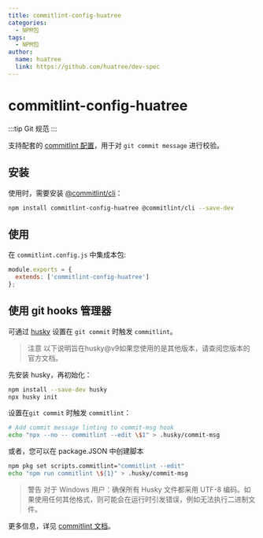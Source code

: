 ```yaml
---
title: commitlint-config-huatree
categories:
  - NPM包
tags:
  - NPM包
author:
  name: huatree
  link: https://github.com/huatree/dev-spec
---
```


# commitlint-config-huatree

:::tip
Git 规范
:::

支持配套的 [commitlint 配置](https://commitlint.js.org/#/concepts-shareable-config)，用于对 `git commit message` 进行校验。

## 安装

使用时，需要安装 [@commitlint/cli](https://www.npmjs.com/package/@commitlint/cli)：

```bash
npm install commitlint-config-huatree @commitlint/cli --save-dev
```

## 使用

在 `commitlint.config.js` 中集成本包:

```javascript
module.exports = {
  extends: ['commitlint-config-huatree']
};
```

## 使用 git hooks 管理器

可通过 [husky](https://www.npmjs.com/package/husky) 设置在 `git commit` 时触发 `commitlint`。

> 注意
> 以下说明旨在husky@v9如果您使用的是其他版本，请查阅您版本的官方文档。

先安装 husky，再初始化：

```sh
npm install --save-dev husky
npx husky init
```

设置在`git commit` 时触发 `commitlint`：

```sh
# Add commit message linting to commit-msg hook
echo "npx --no -- commitlint --edit \$1" > .husky/commit-msg
```

或者，您可以在 package.JSON 中创建脚本

```sh
npm pkg set scripts.commitlint="commitlint --edit"
echo "npm run commitlint \${1}" > .husky/commit-msg
```

> 警告
> 对于 Windows 用户：确保所有 Husky 文件都采用 UTF-8 编码。如果使用任何其他格式，则可能会在运行时引发错误，例如无法执行二进制文件。

更多信息，详见 [commitlint 文档](https://commitlint.js.org/guides/local-setup.html#using-a-git-hooks-manager)。
